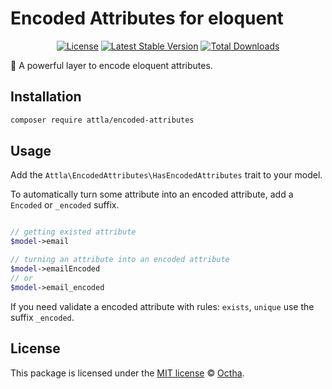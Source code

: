 # Encoded Attributes for eloquent

<p align="center">
<a href="LICENSE"><img src="https://img.shields.io/badge/license-MIT-lightgrey.svg" alt="License"></a>
<a href="https://packagist.org/packages/attla/encoded-attributes"><img src="https://img.shields.io/packagist/v/attla/encoded-attributes" alt="Latest Stable Version"></a>
<a href="https://packagist.org/packages/attla/encoded-attributes"><img src="https://img.shields.io/packagist/dt/attla/encoded-attributes" alt="Total Downloads"></a>
</p>

🔣 A powerful layer to encode eloquent attributes.

## Installation

```bash
composer require attla/encoded-attributes
```

## Usage

Add the `Attla\EncodedAttributes\HasEncodedAttributes` trait to your model.

To automatically turn some attribute into an encoded attribute, add a `Encoded` or `_encoded` suffix.

```php

// getting existed attribute
$model->email

// turning an attribute into an encoded attribute
$model->emailEncoded
// or
$model->email_encoded

```

If you need validate a encoded attribute with rules: `exists`, `unique` use the suffix `_encoded`.

## License

This package is licensed under the [MIT license](LICENSE) © [Octha](https://octha.com).
